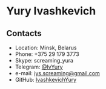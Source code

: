 # Yury Ivashkevich
## Contacts
* Location: Minsk, Belarus
* Phone: +375 29 179 3773
* Skype: screaming_yura
* Telegram: [@IvYury](https://t.me/IvYury)
* e-mail: iys.screaming@gmail.com
* GitHub: [IvashkevichYury](https://github.com/IvashkevichYury)
